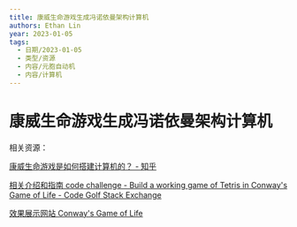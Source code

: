 ```yaml
---
title: 康威生命游戏生成冯诺依曼架构计算机
authors: Ethan Lin
year: 2023-01-05 
tags:
  - 日期/2023-01-05 
  - 类型/资源 
  - 内容/元胞自动机 
  - 内容/计算机 
---
```



# 康威生命游戏生成冯诺依曼架构计算机






相关资源：


[康威生命游戏是如何搭建计算机的？ - 知乎](https://www.zhihu.com/column/p/144162012)

[相关介绍和指南 code challenge - Build a working game of Tetris in Conway's Game of Life - Code Golf Stack Exchange](https://codegolf.stackexchange.com/questions/11880/build-a-working-game-of-tetris-in-conways-game-of-life)

[效果展示网站 Conway's Game of Life](https://copy.sh/life/?pattern=TetrisOTCAMP.mc)